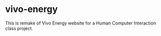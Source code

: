 # vivo-energy
This is remake of Vivo Energy website for a Human Computer Interaction class project.
